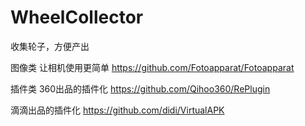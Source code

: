 # WheelCollector
收集轮子，方便产出

图像类
让相机使用更简单 https://github.com/Fotoapparat/Fotoapparat



插件类
360出品的插件化 https://github.com/Qihoo360/RePlugin

滴滴出品的插件化 https://github.com/didi/VirtualAPK
